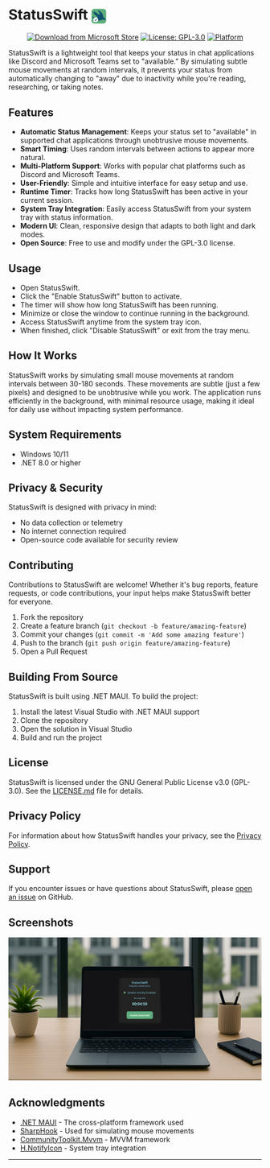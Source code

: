 # StatusSwift <img src="StatusSwift/Resources/Images/logo.scale-100.png" alt="StatusSwift Logo" width="30" height="30" style="vertical-align: middle;"/>

<div align="center">

[![Download from Microsoft Store](https://img.shields.io/endpoint?url=https%3A%2F%2Fmicrosoft-store-badge.fly.dev%2Fapi%2Frating%3FstoreId%3D9nv7xnrpf579%26market%3DUS&style=for-the-badge&label=Download+from+Microsoft+Store&color=brightgreen&logo=windows11)](https://www.microsoft.com/store/productId/9nv7xnrpf579)
[![License: GPL-3.0](https://img.shields.io/badge/License-GPLv3-blue.svg?style=for-the-badge)](LICENSE.md)
[![Platform](https://img.shields.io/badge/Platform-Windows-blue?style=for-the-badge&logo=windows)](https://www.microsoft.com/windows)

</div>

StatusSwift is a lightweight tool that keeps your status in chat applications like Discord and Microsoft Teams set to "available." By simulating subtle mouse movements at random intervals, it prevents your status from automatically changing to "away" due to inactivity while you're reading, researching, or taking notes.

## Features

- **Automatic Status Management**: Keeps your status set to "available" in supported chat applications through unobtrusive mouse movements.
- **Smart Timing**: Uses random intervals between actions to appear more natural.
- **Multi-Platform Support**: Works with popular chat platforms such as Discord and Microsoft Teams.
- **User-Friendly**: Simple and intuitive interface for easy setup and use.
- **Runtime Timer**: Tracks how long StatusSwift has been active in your current session.
- **System Tray Integration**: Easily access StatusSwift from your system tray with status information.
- **Modern UI**: Clean, responsive design that adapts to both light and dark modes.
- **Open Source**: Free to use and modify under the GPL-3.0 license.

## Usage

- Open StatusSwift.
- Click the "Enable StatusSwift" button to activate.
- The timer will show how long StatusSwift has been running.
- Minimize or close the window to continue running in the background.
- Access StatusSwift anytime from the system tray icon.
- When finished, click "Disable StatusSwift" or exit from the tray menu.

## How It Works

StatusSwift works by simulating small mouse movements at random intervals between 30-180 seconds. These movements are subtle (just a few pixels) and designed to be unobtrusive while you work. The application runs efficiently in the background, with minimal resource usage, making it ideal for daily use without impacting system performance.

## System Requirements

- Windows 10/11
- .NET 8.0 or higher

## Privacy & Security

StatusSwift is designed with privacy in mind:
- No data collection or telemetry
- No internet connection required
- Open-source code available for security review

## Contributing

Contributions to StatusSwift are welcome! Whether it's bug reports, feature requests, or code contributions, your input helps make StatusSwift better for everyone.

1. Fork the repository
2. Create a feature branch (`git checkout -b feature/amazing-feature`)
3. Commit your changes (`git commit -m 'Add some amazing feature'`)
4. Push to the branch (`git push origin feature/amazing-feature`)
5. Open a Pull Request

## Building From Source

StatusSwift is built using .NET MAUI. To build the project:

1. Install the latest Visual Studio with .NET MAUI support
2. Clone the repository
3. Open the solution in Visual Studio
4. Build and run the project

## License

StatusSwift is licensed under the GNU General Public License v3.0 (GPL-3.0). See the [LICENSE.md](LICENSE.md) file for details.

## Privacy Policy

For information about how StatusSwift handles your privacy, see the [Privacy Policy](PrivacyPolicy.md).

## Support

If you encounter issues or have questions about StatusSwift, please [open an issue](https://github.com/yourusername/StatusSwift/issues) on GitHub.

## Screenshots

<div align="center">
  <img src="docs/screenshots/StatusSwift - Screenshots@0,5x.png" alt="StatusSwift Screenshot" width="800"/>
</div>

## Acknowledgments

- [.NET MAUI](https://github.com/dotnet/maui) - The cross-platform framework used
- [SharpHook](https://github.com/TolikPylypchuk/SharpHook) - Used for simulating mouse movements
- [CommunityToolkit.Mvvm](https://github.com/CommunityToolkit/dotnet) - MVVM framework
- [H.NotifyIcon](https://github.com/HavenDV/H.NotifyIcon) - System tray integration

---
